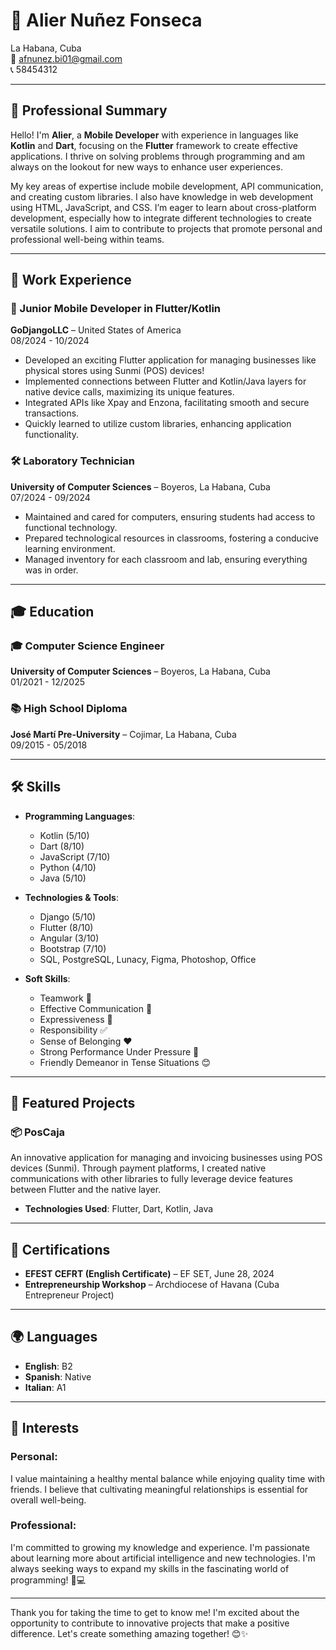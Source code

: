 # 🌟 Alier Nuñez Fonseca
La Habana, Cuba  
📧 afnunez.bi01@gmail.com  
📞 58454312  

---

## 🎯 Professional Summary
Hello! I'm **Alier**, a **Mobile Developer** with experience in languages like **Kotlin** and **Dart**, focusing on the **Flutter** framework to create effective applications. I thrive on solving problems through programming and am always on the lookout for new ways to enhance user experiences. 

My key areas of expertise include mobile development, API communication, and creating custom libraries. I also have knowledge in web development using HTML, JavaScript, and CSS. I’m eager to learn about cross-platform development, especially how to integrate different technologies to create versatile solutions. I aim to contribute to projects that promote personal and professional well-being within teams.

---

## 💼 Work Experience

### 🚀 Junior Mobile Developer in Flutter/Kotlin
**GoDjangoLLC** – United States of America  
08/2024 - 10/2024
- Developed an exciting Flutter application for managing businesses like physical stores using Sunmi (POS) devices!
- Implemented connections between Flutter and Kotlin/Java layers for native device calls, maximizing its unique features.
- Integrated APIs like Xpay and Enzona, facilitating smooth and secure transactions.
- Quickly learned to utilize custom libraries, enhancing application functionality.

### 🛠️ Laboratory Technician
**University of Computer Sciences** – Boyeros, La Habana, Cuba  
07/2024 - 09/2024
- Maintained and cared for computers, ensuring students had access to functional technology.
- Prepared technological resources in classrooms, fostering a conducive learning environment.
- Managed inventory for each classroom and lab, ensuring everything was in order.

---

## 🎓 Education

### 🎓 Computer Science Engineer
**University of Computer Sciences** – Boyeros, La Habana, Cuba  
01/2021 - 12/2025

### 📚 High School Diploma
**José Martí Pre-University** – Cojimar, La Habana, Cuba  
09/2015 - 05/2018

---

## 🛠️ Skills
- **Programming Languages**: 
  - Kotlin (5/10) 
  - Dart (8/10) 
  - JavaScript (7/10) 
  - Python (4/10) 
  - Java (5/10)

- **Technologies & Tools**: 
  - Django (5/10) 
  - Flutter (8/10) 
  - Angular (3/10) 
  - Bootstrap (7/10) 
  - SQL, PostgreSQL, Lunacy, Figma, Photoshop, Office

- **Soft Skills**:
  - Teamwork 🤝
  - Effective Communication 📣
  - Expressiveness 🎤
  - Responsibility ✅
  - Sense of Belonging ❤️
  - Strong Performance Under Pressure 💪
  - Friendly Demeanor in Tense Situations 😊

---

## 🌟 Featured Projects

### 📦 PosCaja
An innovative application for managing and invoicing businesses using POS devices (Sunmi). Through payment platforms, I created native communications with other libraries to fully leverage device features between Flutter and the native layer.
- **Technologies Used**: Flutter, Dart, Kotlin, Java

---

## 📜 Certifications
- **EFEST CEFRT (English Certificate)** – EF SET, June 28, 2024
- **Entrepreneurship Workshop** – Archdiocese of Havana (Cuba Entrepreneur Project)

---

## 🌍 Languages
- **English**: B2  
- **Spanish**: Native  
- **Italian**: A1  

---

## 🌈 Interests
### Personal:
I value maintaining a healthy mental balance while enjoying quality time with friends. I believe that cultivating meaningful relationships is essential for overall well-being.

### Professional:
I'm committed to growing my knowledge and experience. I'm passionate about learning more about artificial intelligence and new technologies. I'm always seeking ways to expand my skills in the fascinating world of programming! 🚀💻

---

Thank you for taking the time to get to know me! I'm excited about the opportunity to contribute to innovative projects that make a positive difference. Let's create something amazing together! 😊✨


